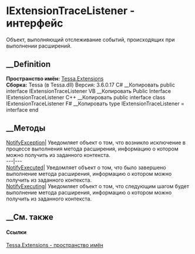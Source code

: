 # IExtensionTraceListener - интерфейс
Объект, выполняющий отслеживание событий, происходящих при выполнении
расширений.
## __Definition
 **Пространство имён:** [Tessa.Extensions](N_Tessa_Extensions.htm)  
 **Сборка:** Tessa (в Tessa.dll) Версия: 3.6.0.17
C# __Копировать
     public interface IExtensionTraceListener
VB __Копировать
     Public Interface IExtensionTraceListener
C++ __Копировать
     public interface class IExtensionTraceListener
F# __Копировать
     type IExtensionTraceListener = interface end
##  __Методы
[NotifyException](M_Tessa_Extensions_IExtensionTraceListener_NotifyException.htm)|
Уведомляет объект о том, что возникло исключение в процессе выполнения метода
расширения, информацию о котором можно получить из заданного контекста.  
---|---  
[NotifyExecuted](M_Tessa_Extensions_IExtensionTraceListener_NotifyExecuted.htm)|
Уведомляет объект о том, что было завершено выполнение метода расширения,
информацию о котором можно получить из заданного контекста.  
[NotifyExecuting](M_Tessa_Extensions_IExtensionTraceListener_NotifyExecuting.htm)|
Уведомляет объект о том, что следующим шагом будет выполнение метода
расширения, информацию о котором можно получить из заданного контекста.  
## __См. также
#### Ссылки
[Tessa.Extensions - пространство имён](N_Tessa_Extensions.htm)
